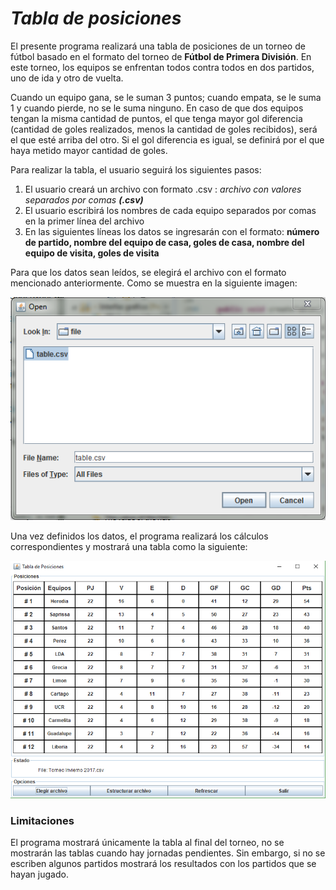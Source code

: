 # *Tabla de posiciones*
El presente programa realizará una tabla de posiciones de un torneo de fútbol
basado en el formato del torneo de **Fútbol de Primera División**. En este torneo, los equipos se enfrentan todos contra todos en dos partidos, uno de ida y otro de vuelta. 
	
Cuando un equipo gana, se le suman 3 puntos; cuando empata, se le suma 1 y cuando pierde, no se le suma ninguno.
En caso de que dos equipos tengan la misma cantidad de puntos, el que tenga mayor gol diferencia (cantidad de goles realizados, menos la cantidad de goles recibidos), será el que esté arriba del otro. Si el gol diferencia es igual, se definirá por el que haya metido mayor cantidad de goles.

Para realizar la tabla, el usuario seguirá los siguientes pasos:

1. El usuario creará un archivo con formato .csv : _archivo con valores  separados por comas **(.csv)**_
2. El usuario escribirá los nombres de cada equipo separados por comas en la primer línea del archivo
3. En las siguientes líneas los datos se ingresarán con el formato: **número de partido, nombre del equipo de casa, goles de casa, nombre del equipo de visita, goles de visita**


Para que los datos sean leídos, se elegirá el archivo con el formato mencionado anteriormente. Como se muestra en la siguiente imagen:

![Explorador de archivos](fileChooser.PNG)


Una vez definidos los datos, el programa realizará los cálculos correspondientes y mostrará una tabla 
como la siguiente:

![Tabla de posiciones modelo](tablaJava.PNG)

### Limitaciones

El programa mostrará únicamente la tabla al final del torneo, no se mostrarán las tablas cuando hay
jornadas pendientes. Sin embargo, si no se escriben algunos partidos mostrará los resultados con los partidos que se hayan jugado.

